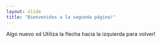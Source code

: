```yaml
---
layout: slide
title: "Bienvenidos a la segunda página!"
---
```

Algo nuevo xd
Utiliza la flecha hacia la izquierda para volver!
